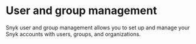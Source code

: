 # User and group management

Snyk user and group management allows you to set up and manage your Snyk accounts with users, groups, and organizations.

